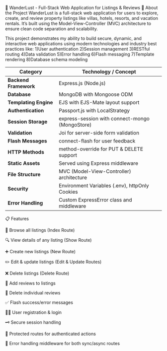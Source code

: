 🏡 WanderLust - Full-Stack Web Application for Listings & Reviews
🚀 About the Project
WanderLust is a full-stack web application for users to explore, create, and review property listings like villas, hotels, resorts, and vacation rentals. It’s built using the Model-View-Controller (MVC) architecture to ensure clean code separation and scalability.

This project demonstrates my ability to build secure, dynamic, and interactive web applications using modern technologies and industry best practices like:
1)User authentication
2)Session management
3)RESTful routing
4)Data validation
5)Error handling
6)Flash messaging
7)Template rendering
8)Database schema modeling

| Category              | Technology / Concept                            |
| --------------------- | ----------------------------------------------- |
| **Backend Framework** | Express.js (Node.js)                            |
| **Database**          | MongoDB with Mongoose ODM                       |
| **Templating Engine** | EJS with EJS-Mate layout support                |
| **Authentication**    | Passport.js with LocalStrategy                  |
| **Session Storage**   | express-session with connect-mongo (MongoStore) |
| **Validation**        | Joi for server-side form validation             |
| **Flash Messages**    | connect-flash for user feedback                 |
| **HTTP Methods**      | method-override for PUT & DELETE support        |
| **Static Assets**     | Served using Express middleware                 |
| **File Structure**    | MVC (Model-View-Controller) architecture        |
| **Security**          | Environment Variables (.env), httpOnly Cookies  |
| **Error Handling**    | Custom ExpressError class and middleware        |









📋 Features

🧭 Browse all listings (Index Route)

🔍 View details of any listing (Show Route)

➕ Create new listings (New Route)

✏️ Edit & update listings (Edit & Update Routes)

❌ Delete listings (Delete Route)

💬 Add reviews to listings

🧹 Delete individual reviews

✅ Flash success/error messages

🧑‍💻 User registration & login

🗝 Secure session handling

🔐 Protected routes for authenticated actions

📂 Error handling middleware for both sync/async routes
